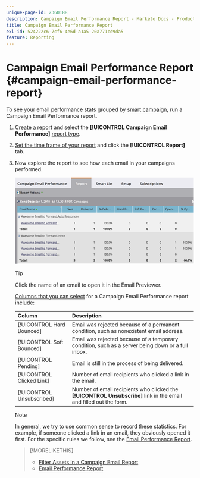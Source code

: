```yaml
---
unique-page-id: 2360188
description: Campaign Email Performance Report - Marketo Docs - Product Documentation
title: Campaign Email Performance Report
exl-id: 524222c6-7cf6-4e6d-a1a5-20a771cd9da5
feature: Reporting
---
```

# Campaign Email Performance Report {#campaign-email-performance-report}

To see your email performance stats grouped by [smart campaign](/help/marketo/product-docs/core-marketo-concepts/smart-campaigns/creating-a-smart-campaign/understanding-batch-and-trigger-smart-campaigns.md), run a Campaign Email Performance report.

1. [Create a report](/help/marketo/product-docs/reporting/basic-reporting/creating-reports/create-a-report-in-a-program.md) and select the **[!UICONTROL Campaign Email Performance]** [report type](/help/marketo/product-docs/reporting/basic-reporting/report-types/report-type-overview.md).

1. [Set the time frame of your report](/help/marketo/product-docs/reporting/basic-reporting/editing-reports/change-a-report-time-frame.md) and click the **[!UICONTROL Report]** tab.

1. Now explore the report to see how each email in your campaigns performed.

   ![](assets/image2014-9-16-16-3a19-3a59.png)

   >[!TIP]
   >
   >Click the name of an email to open it in the Email Previewer.

   [Columns that you can select](/help/marketo/product-docs/reporting/basic-reporting/editing-reports/select-report-columns.md) for a Campaign Email Performance report include:

   | Column |Description |
   |---|---|
   | [!UICONTROL Hard Bounced] |Email was rejected because of a permanent condition, such as nonexistent email address. |
   | [!UICONTROL Soft Bounced] |Email was rejected because of a temporary condition, such as a server being down or a full inbox. |
   | [!UICONTROL Pending] |Email is still in the process of being delivered. |
   | [!UICONTROL Clicked Link] |Number of email recipients who clicked a link in the email. |
   | [!UICONTROL Unsubscribed] |Number of email recipients who clicked the **[!UICONTROL Unsubscribe]** link in the email and filled out the form. |

   >[!NOTE]
   >
   >In general, we try to use common sense to record these statistics. For example, if someone clicked a link in an email, they obviously opened it first. For the specific rules we follow, see the [Email Performance Report](/help/marketo/product-docs/email-marketing/email-programs/email-program-data/email-performance-report.md).

   >[!MORELIKETHIS]
   >
   >* [Filter Assets in a Campaign Email Report](/help/marketo/product-docs/reporting/basic-reporting/report-activity/filter-assets-in-a-campaign-email-reports.md)
   >* [Email Performance Report](/help/marketo/product-docs/email-marketing/email-programs/email-program-data/email-performance-report.md)

